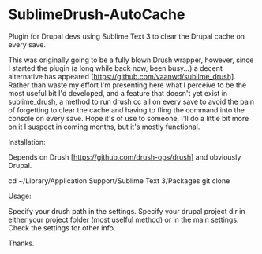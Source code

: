 SublimeDrush-AutoCache
======================

Plugin for Drupal devs using Sublime Text 3 to clear the Drupal cache on every save.

This was originally going to be a fully blown Drush wrapper, however, since I started the plugin (a long while back now, been busy...) a decent alternative has appeared [https://github.com/vaanwd/sublime_drush]. Rather than waste my effort I'm presenting here what I perceive to be the most useful bit I'd developed, and a feature that doesn't yet exist in sublime_drush, a method to run drush cc all on every save to avoid the pain of forgetting to clear the cache and having to fling the command into the console on every save. Hope it's of use to someone, I'll do a little bit more on it I suspect in coming months, but it's mostly functional.

Installation:

Depends on Drush [https://github.com/drush-ops/drush] and obviously Drupal.

  cd ~/Library/Application Support/Sublime Text 3/Packages
  git clone <repo url>

Usage:

  Specify your drush path in the settings.
  Specify your drupal project dir in either your project folder (most uselful method) or in the main settings.
  Check the settings for other info.

Thanks.
